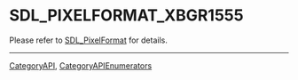 # SDL_PIXELFORMAT_XBGR1555

Please refer to [SDL_PixelFormat](SDL_PixelFormat) for details.

----
[CategoryAPI](CategoryAPI), [CategoryAPIEnumerators](CategoryAPIEnumerators)

